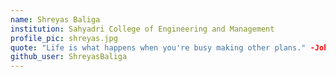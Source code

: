 ```yaml
---
name: Shreyas Baliga
institution: Sahyadri College of Engineering and Management
profile_pic: shreyas.jpg
quote: "Life is what happens when you're busy making other plans." -John Lennon
github_user: ShreyasBaliga
---
```

